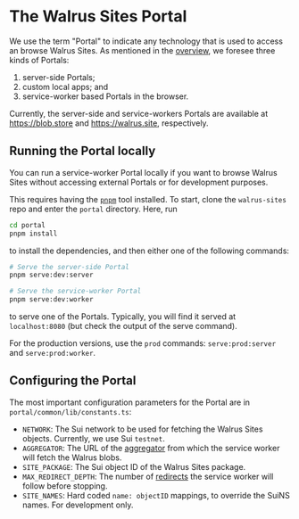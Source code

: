 # The Walrus Sites Portal

We use the term "Portal" to indicate any technology that is used to access an browse Walrus Sites.
As mentioned in the [overview](./overview.md#the-site-rendering-path), we foresee three kinds of
Portals:

1. server-side Portals;
1. custom local apps; and
1. service-worker based Portals in the browser.

Currently, the server-side and service-workers Portals are available at <https://blob.store> and
<https://walrus.site>, respectively.

## Running the Portal locally

You can run a service-worker Portal locally if you want to browse Walrus Sites without accessing
external Portals or for development purposes.

This requires having the [`pnpm`](https://pnpm.io/) tool installed. To start, clone the
`walrus-sites` repo and enter the `portal` directory. Here, run

``` sh
cd portal
pnpm install
```

to install the dependencies, and then either one of the following commands:

``` sh
# Serve the server-side Portal
pnpm serve:dev:server

# Serve the service-worker Portal
pnpm serve:dev:worker
```

to serve one of the Portals. Typically, you will find it served at `localhost:8080` (but check the
output of the serve command).

For the production versions, use the `prod` commands: `serve:prod:server` and `serve:prod:worker`.

## Configuring the Portal

The most important configuration parameters for the Portal are in `portal/common/lib/constants.ts`:

- `NETWORK`: The Sui network to be used for fetching the Walrus Sites objects. Currently, we
  use Sui `testnet`.
- `AGGREGATOR`: The URL of the [aggregator](../usage/web-api.md) from which the service worker will
  fetch the Walrus blobs.
- `SITE_PACKAGE`: The Sui object ID of the Walrus Sites package.
- `MAX_REDIRECT_DEPTH`: The number of [redirects](./redirects.md) the service worker will follow
  before stopping.
- `SITE_NAMES`: Hard coded `name: objectID` mappings, to override the SuiNS names. For development
  only.
